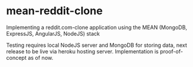 # mean-reddit-clone
Implementing a reddit.com-clone application using the MEAN (MongoDB, ExpressJS, AngularJS, NodeJS) stack


Testing requires local NodeJS server and MongoDB for storing data, next release to be live via heroku hosting server. Implementation is proof-of-concept as of now.
